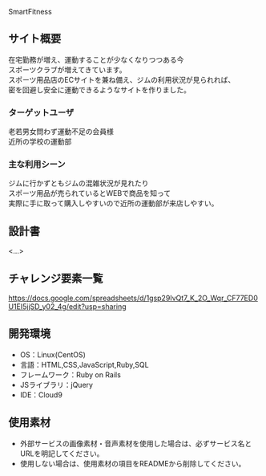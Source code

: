 SmartFitness

## サイト概要
在宅勤務が増え、運動することが少なくなりつつある今<br>
スポーツクラブが増えてきています。<br>
スポーツ用品店のECサイトを兼ね備え、ジムの利用状況が見られれば、<br>
密を回避し安全に運動できるようなサイトを作りました。

### ターゲットユーザ
老若男女問わず運動不足の会員様<br>
近所の学校の運動部

### 主な利用シーン
ジムに行かずともジムの混雑状況が見れたり<br>
スポーツ用品が売られているとWEBで商品を知って<br>
実際に手に取って購入しやすいので近所の運動部が来店しやすい。



## 設計書
<...>

## チャレンジ要素一覧
<https://docs.google.com/spreadsheets/d/1gsp29IvQt7_K_2O_Wqr_CF77ED0U1EI5jjSD_y02_4g/edit?usp=sharing>

## 開発環境
- OS：Linux(CentOS)
- 言語：HTML,CSS,JavaScript,Ruby,SQL
- フレームワーク：Ruby on Rails
- JSライブラリ：jQuery
- IDE：Cloud9

## 使用素材
- 外部サービスの画像素材・音声素材を使用した場合は、必ずサービス名とURLを明記してください。
- 使用しない場合は、使用素材の項目をREADMEから削除してください。